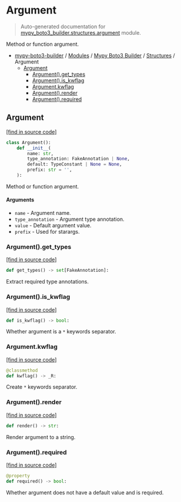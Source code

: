 # Argument

> Auto-generated documentation for [mypy_boto3_builder.structures.argument](https://github.com/vemel/mypy_boto3_builder/blob/main/mypy_boto3_builder/structures/argument.py) module.

Method or function argument.

- [mypy-boto3-builder](../../README.md#mypy_boto3_builder) / [Modules](../../MODULES.md#mypy-boto3-builder-modules) / [Mypy Boto3 Builder](../index.md#mypy-boto3-builder) / [Structures](index.md#structures) / Argument
    - [Argument](#argument)
        - [Argument().get_types](#argumentget_types)
        - [Argument().is_kwflag](#argumentis_kwflag)
        - [Argument.kwflag](#argumentkwflag)
        - [Argument().render](#argumentrender)
        - [Argument().required](#argumentrequired)

## Argument

[[find in source code]](https://github.com/vemel/mypy_boto3_builder/blob/main/mypy_boto3_builder/structures/argument.py#L12)

```python
class Argument():
    def __init__(
        name: str,
        type_annotation: FakeAnnotation | None,
        default: TypeConstant | None = None,
        prefix: str = '',
    ):
```

Method or function argument.

#### Arguments

- `name` - Argument name.
- `type_annotation` - Argument type annotation.
- `value` - Default argument value.
- `prefix` - Used for starargs.

### Argument().get_types

[[find in source code]](https://github.com/vemel/mypy_boto3_builder/blob/main/mypy_boto3_builder/structures/argument.py#L57)

```python
def get_types() -> set[FakeAnnotation]:
```

Extract required type annotations.

### Argument().is_kwflag

[[find in source code]](https://github.com/vemel/mypy_boto3_builder/blob/main/mypy_boto3_builder/structures/argument.py#L51)

```python
def is_kwflag() -> bool:
```

Whether argument is a `*` keywords separator.

### Argument.kwflag

[[find in source code]](https://github.com/vemel/mypy_boto3_builder/blob/main/mypy_boto3_builder/structures/argument.py#L44)

```python
@classmethod
def kwflag() -> _R:
```

Create `*` keywords separator.

### Argument().render

[[find in source code]](https://github.com/vemel/mypy_boto3_builder/blob/main/mypy_boto3_builder/structures/argument.py#L35)

```python
def render() -> str:
```

Render argument to a string.

### Argument().required

[[find in source code]](https://github.com/vemel/mypy_boto3_builder/blob/main/mypy_boto3_builder/structures/argument.py#L69)

```python
@property
def required() -> bool:
```

Whether argument does not have a default value and is required.

